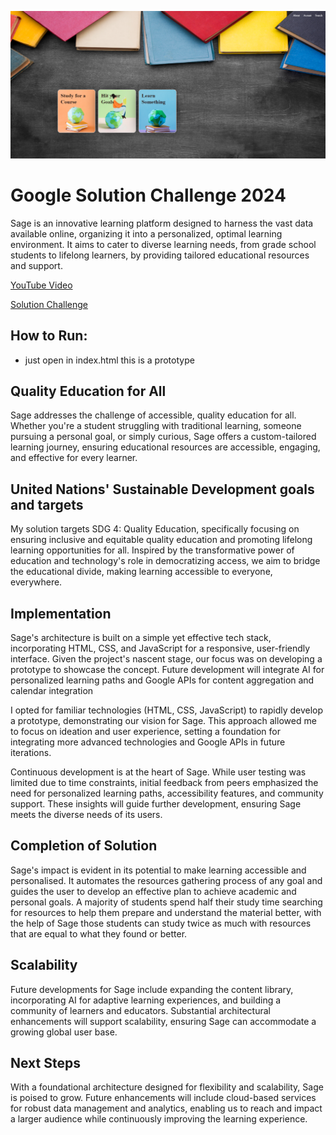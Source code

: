 ![alt text](image.png)

# Google Solution Challenge 2024
Sage is an innovative learning platform designed to harness the vast data available online, organizing it into a personalized, optimal learning environment. It aims to cater to diverse learning needs, from grade school students to lifelong learners, by providing tailored educational resources and support.

[YouTube Video](https://www.youtube.com/watch?v=bxiadb27IIs)

[Solution Challenge](https://developers.google.com/community/gdsc-solution-challenge)

## How to Run:
- just open in index.html this is a prototype



## Quality Education for All
Sage addresses the challenge of accessible, quality education for all. Whether you're a student struggling with traditional learning, someone pursuing a personal goal, or simply curious, Sage offers a custom-tailored learning journey, ensuring educational resources are accessible, engaging, and effective for every learner.

## United Nations' Sustainable Development goals and targets
My solution targets SDG 4: Quality Education, specifically focusing on ensuring inclusive and equitable quality education and promoting lifelong learning opportunities for all. Inspired by the transformative power of education and technology's role in democratizing access, we aim to bridge the educational divide, making learning accessible to everyone, everywhere.

## Implementation
Sage's architecture is built on a simple yet effective tech stack, incorporating HTML, CSS, and JavaScript for a responsive, user-friendly interface. Given the project's nascent stage, our focus was on developing a prototype to showcase the concept. Future development will integrate AI for personalized learning paths and Google APIs for content aggregation and calendar integration

I opted for familiar technologies (HTML, CSS, JavaScript) to rapidly develop a prototype, demonstrating our vision for Sage. This approach allowed me to focus on ideation and user experience, setting a foundation for integrating more advanced technologies and Google APIs in future iterations.

Continuous development is at the heart of Sage. While user testing was limited due to time constraints, initial feedback from peers emphasized the need for personalized learning paths, accessibility features, and community support. These insights will guide further development, ensuring Sage meets the diverse needs of its users.

## Completion of Solution
Sage's impact is evident in its potential to make learning accessible and personalised. It automates the resources gathering process of any goal and guides the user to develop an effective plan to achieve academic and personal goals. A majority of students spend half their study time searching for resources to help them prepare and understand the material better, with the help of Sage those students can study twice as much with resources that are equal to what they found or better.

## Scalability
Future developments for Sage include expanding the content library, incorporating AI for adaptive learning experiences, and building a community of learners and educators. Substantial architectural enhancements will support scalability, ensuring Sage can accommodate a growing global user base.

## Next Steps
With a foundational architecture designed for flexibility and scalability, Sage is poised to grow. Future enhancements will include cloud-based services for robust data management and analytics, enabling us to reach and impact a larger audience while continuously improving the learning experience.